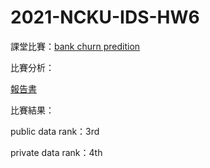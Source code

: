 # 2021-NCKU-IDS-HW6

課堂比賽：[bank churn predition](https://github.com/kevinhuang102888/python/blob/master/bank_churn_competition/hw6.pdf)

比賽分析：

[報告書](https://github.com/kevinhuang102888/python/blob/master/bank_churn_competition/%E8%B3%87%E7%A7%91hw6%E5%A0%B1%E5%91%8A%E6%9B%B8.pdf)

比賽結果：

public data rank：3rd

private data rank：4th
